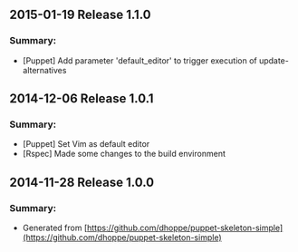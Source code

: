 ## 2015-01-19 Release 1.1.0
### Summary:
- [Puppet] Add parameter 'default_editor' to trigger execution of update-alternatives

## 2014-12-06 Release 1.0.1
### Summary:
- [Puppet] Set Vim as default editor
- [Rspec] Made some changes to the build environment

## 2014-11-28 Release 1.0.0
### Summary:
- Generated from [https://github.com/dhoppe/puppet-skeleton-simple](https://github.com/dhoppe/puppet-skeleton-simple)
